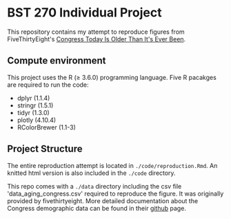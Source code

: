 # BST 270 Individual Project

This repository contains my attempt to reproduce figures from FiveThirtyEight's [Congress Today Is Older Than It's Ever Been](https://fivethirtyeight.com/features/aging-congress-boomers/). 

## Compute environment

This project uses the R (≥ 3.6.0) programming language. Five R pacakges are required to run the code:

* dplyr (1.1.4)
* stringr (1.5.1)
* tidyr (1.3.0)
* plotly (4.10.4)
* RColorBrewer (1.1-3)

## Project Structure

The entire reproduction attempt is located in `./code/reproduction.Rmd`. An knitted html version is also included in the `./code` directory.

This repo comes with a `./data` directory including the csv file 'data_aging_congress.csv' required to reproduce the figure. It was originally provided by fivethirtyeight. More detailed documentation about the Congress demographic data can be found in their [github](https://github.com/fivethirtyeight/data/tree/master/congress-demographics) page.
